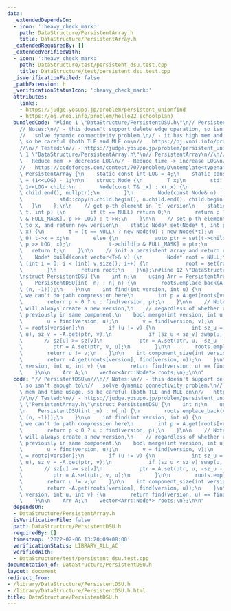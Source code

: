 ```yaml
---
data:
  _extendedDependsOn:
  - icon: ':heavy_check_mark:'
    path: DataStructure/PersistentArray.h
    title: DataStructure/PersistentArray.h
  _extendedRequiredBy: []
  _extendedVerifiedWith:
  - icon: ':heavy_check_mark:'
    path: DataStructure/test/persistent_dsu.test.cpp
    title: DataStructure/test/persistent_dsu.test.cpp
  _isVerificationFailed: false
  _pathExtension: h
  _verificationStatusIcon: ':heavy_check_mark:'
  attributes:
    links:
    - https://judge.yosupo.jp/problem/persistent_unionfind
    - https://oj.vnoi.info/problem/hello22_schoolplan)
  bundledCode: "#line 1 \"DataStructure/PersistentDSU.h\"\n// PersistentDSU\n//\n\
    // Notes:\n// - this doesn't support delete edge operation, so isn't enough to\n\
    //   solve dynamic connectivity problem.\n// - it has high mem and time usage,\
    \ so be careful (both TLE and MLE on\n//   https://oj.vnoi.info/problem/hello22_schoolplan)\n\
    //\n// Tested:\n// - https://judge.yosupo.jp/problem/persistent_unionfind\n#line\
    \ 1 \"DataStructure/PersistentArray.h\"\n// PersistentArray\n//\n// Notes:\n//\
    \ - Reduce mem -> decrease LOG\n// - Reduce time -> increase LOG\n//\n// Tested:\n\
    // - https://codeforces.com/contest/707/problem/D\ntemplate<typename T>\nstruct\
    \ PersistentArray {\n    static const int LOG = 4;\n    static const int FULL_MASK\
    \ = (1<<LOG) - 1;\n\n    struct Node {\n        T x;\n        std::array<Node*,\
    \ 1<<LOG> child;\n        Node(const T& _x) : x(_x) {\n            std::fill(child.begin(),\
    \ child.end(), nullptr);\n        }\n        Node(const Node& n) : x(n.x) {\n\
    \            std::copy(n.child.begin(), n.child.end(), child.begin());\n     \
    \   }\n    };\n\n    // get p-th element in `t` version\n    static T get(Node*\
    \ t, int p) {\n        if (t == NULL) return 0;\n        return p ? get(t->child[p\
    \ & FULL_MASK], p >> LOG) : t->x;\n    }\n\n    // set p-th element in `t` version\
    \ to x, and return new version\n    static Node* set(Node* t, int p, const T&\
    \ x) {\n        t = (t == NULL) ? new Node(0) : new Node(*t);\n        if (p ==\
    \ 0) t->x = x;\n        else {\n            auto ptr = set(t->child[p & FULL_MASK],\
    \ p >> LOG, x);\n            t->child[p & FULL_MASK] = ptr;\n        }\n     \
    \   return t;\n    }\n\n    // init a persistent array and return root node\n\
    \    Node* build(const vector<T>& v) {\n        Node* root = NULL;\n        for\
    \ (int i = 0; i < (int) v.size(); i++) {\n            root = set(root, i, v[i]);\n\
    \        }\n        return root;\n    }\n};\n#line 12 \"DataStructure/PersistentDSU.h\"\
    \nstruct PersistentDSU {\n    int n;\n    using Arr = PersistentArray<int>;\n\n\
    \    PersistentDSU(int _n) : n(_n) {\n        roots.emplace_back(A.build(std::vector<int>\
    \ (n, -1)));\n    }\n\n    int find(int version, int u) {\n        // Note that\
    \ we can't do path compression here\n        int p = A.get(roots[version], u);\n\
    \        return p < 0 ? u : find(version, p);\n    }\n\n    // Note that this\
    \ will always create a new version,\n    // regardless of whether u and v was\
    \ previously in same component.\n    bool merge(int version, int u, int v) {\n\
    \        u = find(version, u);\n        v = find(version, v);\n        auto ptr\
    \ = roots[version];\n        if (u != v) {\n            int sz_u = -A.get(ptr,\
    \ u), sz_v = -A.get(ptr, v);\n            if (sz_u < sz_v) swap(u, v);\n     \
    \       // sz[u] >= sz[v]\n            ptr = A.set(ptr, u, -sz_u - sz_v);\n  \
    \          ptr = A.set(ptr, v, u);\n        }\n\n        roots.emplace_back(ptr);\n\
    \        return u != v;\n    }\n\n    int component_size(int version, int u) {\n\
    \        return -A.get(roots[version], find(version, u));\n    }\n\n    bool same_component(int\
    \ version, int u, int v) {\n        return find(version, u) == find(version, v);\n\
    \    }\n\n    Arr A;\n    vector<Arr::Node*> roots;\n};\n\n"
  code: "// PersistentDSU\n//\n// Notes:\n// - this doesn't support delete edge operation,\
    \ so isn't enough to\n//   solve dynamic connectivity problem.\n// - it has high\
    \ mem and time usage, so be careful (both TLE and MLE on\n//   https://oj.vnoi.info/problem/hello22_schoolplan)\n\
    //\n// Tested:\n// - https://judge.yosupo.jp/problem/persistent_unionfind\n#include\
    \ \"PersistentArray.h\"\nstruct PersistentDSU {\n    int n;\n    using Arr = PersistentArray<int>;\n\
    \n    PersistentDSU(int _n) : n(_n) {\n        roots.emplace_back(A.build(std::vector<int>\
    \ (n, -1)));\n    }\n\n    int find(int version, int u) {\n        // Note that\
    \ we can't do path compression here\n        int p = A.get(roots[version], u);\n\
    \        return p < 0 ? u : find(version, p);\n    }\n\n    // Note that this\
    \ will always create a new version,\n    // regardless of whether u and v was\
    \ previously in same component.\n    bool merge(int version, int u, int v) {\n\
    \        u = find(version, u);\n        v = find(version, v);\n        auto ptr\
    \ = roots[version];\n        if (u != v) {\n            int sz_u = -A.get(ptr,\
    \ u), sz_v = -A.get(ptr, v);\n            if (sz_u < sz_v) swap(u, v);\n     \
    \       // sz[u] >= sz[v]\n            ptr = A.set(ptr, u, -sz_u - sz_v);\n  \
    \          ptr = A.set(ptr, v, u);\n        }\n\n        roots.emplace_back(ptr);\n\
    \        return u != v;\n    }\n\n    int component_size(int version, int u) {\n\
    \        return -A.get(roots[version], find(version, u));\n    }\n\n    bool same_component(int\
    \ version, int u, int v) {\n        return find(version, u) == find(version, v);\n\
    \    }\n\n    Arr A;\n    vector<Arr::Node*> roots;\n};\n\n"
  dependsOn:
  - DataStructure/PersistentArray.h
  isVerificationFile: false
  path: DataStructure/PersistentDSU.h
  requiredBy: []
  timestamp: '2022-02-06 13:20:09+08:00'
  verificationStatus: LIBRARY_ALL_AC
  verifiedWith:
  - DataStructure/test/persistent_dsu.test.cpp
documentation_of: DataStructure/PersistentDSU.h
layout: document
redirect_from:
- /library/DataStructure/PersistentDSU.h
- /library/DataStructure/PersistentDSU.h.html
title: DataStructure/PersistentDSU.h
---
```

